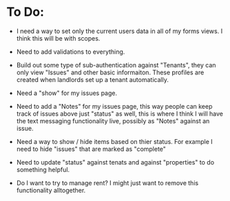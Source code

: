 # To Do: 

- I need a way to set only the current users data in all of my forms views. I think this will be with scopes. 

- Need to add validations to everything. 

- Build out some type of sub-authentication against "Tenants", they can only view "Issues" and other basic informaiton. These profiles are created when landlords set up a tenant automatically. 

- Need a "show" for my issues page. 

- Need to add a "Notes" for my issues page, this way people can keep track of issues above just "status" as well, this is where I think I will have the text messaging functionality live, possibly as "Notes" against an issue. 

- Need a way to show / hide items based on thier status. For example I need to hide "issues" that are marked as "complete"

- Need to update "status" against tenats and against "properties" to do something helpful. 

- Do I want to try to manage rent? I might just want to remove this functionality alltogether.